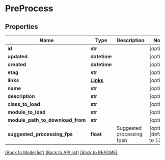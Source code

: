 # PreProcess

## Properties
Name | Type | Description | Notes
------------ | ------------- | ------------- | -------------
**id** | **str** |  | [optional] 
**updated** | **datetime** |  | [optional] 
**created** | **datetime** |  | [optional] 
**etag** | **str** |  | [optional] 
**links** | [**Links**](Links.md) |  | [optional] 
**name** | **str** |  | [optional] 
**description** | **str** |  | [optional] 
**class_to_load** | **str** |  | [optional] 
**module_to_load** | **str** |  | [optional] 
**module_path_to_download_from** | **str** |  | [optional] 
**suggested_processing_fps** | **float** | Suggested processing fpsn | [optional] [default to 10]

[[Back to Model list]](../README.md#documentation-for-models) [[Back to API list]](../README.md#documentation-for-api-endpoints) [[Back to README]](../README.md)

